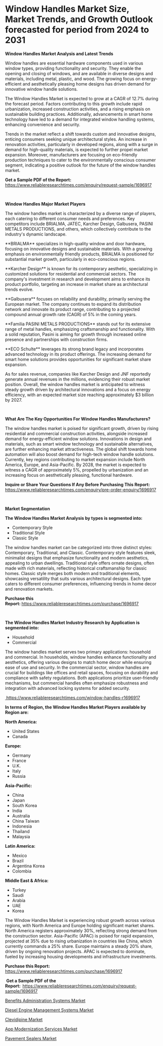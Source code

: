 <p><h1>Window Handles Market Size, Market Trends, and Growth Outlook forecasted for period from 2024 to 2031</h1></p><p><strong>Window Handles Market Analysis and Latest Trends</strong></p>
<p><p>Window handles are essential hardware components used in various window types, providing functionality and security. They enable the opening and closing of windows, and are available in diverse designs and materials, including metal, plastic, and wood. The growing focus on energy-efficient and aesthetically pleasing home designs has driven demand for innovative window handle solutions. </p><p>The Window Handles Market is expected to grow at a CAGR of 12.7% during the forecast period. Factors contributing to this growth include rapid urbanization, increased construction activities, and a rising emphasis on sustainable building practices. Additionally, advancements in smart home technology have led to a demand for integrated window handling systems, enhancing convenience and security. </p><p>Trends in the market reflect a shift towards custom and innovative designs, enticing consumers seeking unique architectural styles. An increase in renovation activities, particularly in developed regions, along with a surge in demand for high-quality materials, is expected to further propel market expansion. Moreover, manufacturers are focusing on eco-friendly production techniques to cater to the environmentally conscious consumer segment, indicating a positive outlook for the future of the window handles market.</p></p>
<p><strong>Get a Sample PDF of the Report:&nbsp;</strong> <a href="https://www.reliableresearchtimes.com/enquiry/request-sample/1696917?utm_campaign=1598&utm_medium=2&utm_source=Github&utm_content=ia&utm_term=20102024&utm_id=window-handles">https://www.reliableresearchtimes.com/enquiry/request-sample/1696917</a></p>
<p>&nbsp;</p>
<p><strong>Window Handles Major Market Players</strong></p>
<p><p>The window handles market is characterized by a diverse range of players, each catering to different consumer needs and preferences. Key competitors include BRIALMA, JATEC, Karcher Design, Galbusera, PASINI METALS PRODUCTIONS, and others, which collectively contribute to the industry's dynamic landscape.</p><p>**BRIALMA** specializes in high-quality window and door hardware, focusing on innovative designs and sustainable materials. With a growing emphasis on environmentally friendly products, BRIALMA is positioned for substantial market growth, particularly in eco-conscious regions.</p><p>**Karcher Design** is known for its contemporary aesthetic, specializing in customized solutions for residential and commercial sectors. The company's investment in research and development aims to enhance its product portfolio, targeting an increase in market share as architectural trends evolve.</p><p>**Galbusera** focuses on reliability and durability, primarily serving the European market. The company continues to expand its distribution network and innovate its product range, contributing to a projected compound annual growth rate (CAGR) of 5% in the coming years.</p><p>**Familia PASINI METALS PRODUCTIONS** stands out for its extensive range of metal handles, emphasizing craftsmanship and functionality. With a solid reputation, Pasini is aiming for growth through increased online presence and partnerships with construction firms.</p><p>**ECO Schulte** leverages its strong brand legacy and incorporates advanced technology in its product offerings. The increasing demand for smart home solutions provides opportunities for significant market share expansion.</p><p>As for sales revenue, companies like Karcher Design and JNF reportedly generate annual revenues in the millions, evidencing their robust market position. Overall, the window handles market is anticipated to witness steady growth driven by architectural innovations and a focus on energy efficiency, with an expected market size reaching approximately $3 billion by 2027.</p></p>
<p>&nbsp;</p>
<p><strong>What Are The Key Opportunities For Window Handles Manufacturers?</strong></p>
<p><p>The window handles market is poised for significant growth, driven by rising residential and commercial construction activities, alongside increased demand for energy-efficient window solutions. Innovations in design and materials, such as smart window technology and sustainable alternatives, are further enhancing market attractiveness. The global shift towards home automation will also boost demand for high-tech window handle solutions. Currently, key regions contributing to market expansion include North America, Europe, and Asia-Pacific. By 2028, the market is expected to witness a CAGR of approximately 5%, propelled by urbanization and an increasing focus on aesthetically pleasing, functional hardware.</p></p>
<p><strong>Inquire or Share Your Questions If Any Before Purchasing This Report:</strong> <a href="https://www.reliableresearchtimes.com/enquiry/pre-order-enquiry/1696917?utm_campaign=1598&utm_medium=2&utm_source=Github&utm_content=ia&utm_term=20102024&utm_id=window-handles">https://www.reliableresearchtimes.com/enquiry/pre-order-enquiry/1696917</a></p>
<p>&nbsp;</p>
<p><strong>Market Segmentation</strong></p>
<p><strong>The Window Handles Market Analysis by types is segmented into:</strong></p>
<p><ul><li>Contemporary Style</li><li>Traditional Style</li><li>Classic Style</li></ul></p>
<p><p>The window handles market can be categorized into three distinct styles: Contemporary, Traditional, and Classic. Contemporary style features sleek, minimalist designs that emphasize functionality and modern aesthetics, appealing to urban dwellings. Traditional style offers ornate designs, often made with rich materials, reflecting historical craftsmanship for classic homes. Classic style merges both modern and traditional elements, showcasing versatility that suits various architectural designs. Each type caters to different consumer preferences, influencing trends in home decor and renovation markets.</p></p>
<p><strong>Purchase this Report:&nbsp;</strong><a href="https://www.reliableresearchtimes.com/purchase/1696917?utm_campaign=1598&utm_medium=2&utm_source=Github&utm_content=ia&utm_term=20102024&utm_id=window-handles">https://www.reliableresearchtimes.com/purchase/1696917</a></p>
<p>&nbsp;</p>
<p><strong>The Window Handles Market Industry Research by Application is segmented into:</strong></p>
<p><ul><li>Household</li><li>Commercial</li></ul></p>
<p><p>The window handles market serves two primary applications: household and commercial. In households, window handles enhance functionality and aesthetics, offering various designs to match home decor while ensuring ease of use and security. In the commercial sector, window handles are crucial for buildings like offices and retail spaces, focusing on durability and compliance with safety regulations. Both applications prioritize user-friendly mechanisms, but commercial handles often emphasize robustness and integration with advanced locking systems for added security.</p></p>
<p><a href="https://www.reliableresearchtimes.com/window-handles-r1696917?utm_campaign=1598&utm_medium=2&utm_source=Github&utm_content=ia&utm_term=20102024&utm_id=window-handles">&nbsp;https://www.reliableresearchtimes.com/window-handles-r1696917</a></p>
<p><strong>In terms of Region, the Window Handles Market Players available by Region are:</strong></p>
<p>
    <p> <strong> North America: </strong>
        <ul>
            <li>United States</li>
            <li>Canada</li>
        </ul>
        </p> 
    <p> <strong> Europe: </strong>
        <ul>
            <li>Germany</li>
            <li>France</li>
            <li>U.K.</li>
            <li>Italy</li>
            <li>Russia</li>
        </ul>
        </p> 
    <p> <strong> Asia-Pacific: </strong>
        <ul>
            <li>China</li>
            <li>Japan</li>
            <li>South Korea</li>
            <li>India</li>
            <li>Australia</li>
            <li>China Taiwan</li>
            <li>Indonesia</li>
            <li>Thailand</li>
            <li>Malaysia</li>
        </ul>
        </p> 
    <p> <strong> Latin America: </strong>
        <ul>
            <li>Mexico</li>
            <li>Brazil</li>
            <li>Argentina Korea</li>
            <li>Colombia</li>
        </ul>
        </p> 
    <p> <strong> Middle East & Africa: </strong>
        <ul>
            <li>Turkey</li>
            <li>Saudi</li>
            <li>Arabia</li>
            <li>UAE</li>
            <li>Korea</li>
        </ul>
    </p>
    </p>
<p><p>The Window Handles Market is experiencing robust growth across various regions, with North America and Europe holding significant market shares. North America registers approximately 30%, reflecting strong demand from the construction sector. Asia-Pacific (APAC) is poised for rapid expansion, projected at 35% due to rising urbanization in countries like China, which currently commands a 25% share. Europe maintains a steady 20% share, driven by ongoing renovation projects. APAC is expected to dominate, fueled by increasing housing developments and infrastructure investments.</p></p>
<p><strong>Purchase this Report: </strong><a href="https://www.reliableresearchtimes.com/purchase/1696917?utm_campaign=1598&utm_medium=2&utm_source=Github&utm_content=ia&utm_term=20102024&utm_id=window-handles">https://www.reliableresearchtimes.com/purchase/1696917</a></p>
<p>&nbsp;<strong>Get a Sample PDF of the Report:&nbsp;&nbsp;</strong><a href="https://www.reliableresearchtimes.com/enquiry/request-sample/1696917?utm_campaign=1598&utm_medium=2&utm_source=Github&utm_content=ia&utm_term=20102024&utm_id=window-handles">https://www.reliableresearchtimes.com/enquiry/request-sample/1696917</a></p>
<p><strong></strong></p>
<p><p><a href="https://www.linkedin.com/pulse/top-trends-transforming-benefits-administration-systems-jv2ie?utm_campaign=1598&utm_medium=2&utm_source=Github&utm_content=ia&utm_term=20102024&utm_id=window-handles">Benefits Administration Systems Market</a></p><p><a href="https://www.linkedin.com/pulse/global-diesel-engine-management-systems-market-size-trends-qwpfe?utm_campaign=1598&utm_medium=2&utm_source=Github&utm_content=ia&utm_term=20102024&utm_id=window-handles">Diesel Engine Management Systems Market</a></p><p><a href="https://www.linkedin.com/pulse/clevidipine-market-strategic-insights-product-evolution-segmentation-o8w8c?utm_campaign=1598&utm_medium=2&utm_source=Github&utm_content=ia&utm_term=20102024&utm_id=window-handles">Clevidipine Market</a></p><p><a href="https://www.linkedin.com/pulse/app-modernization-services-market-opportunities-emerging-4rkoe?utm_campaign=1598&utm_medium=2&utm_source=Github&utm_content=ia&utm_term=20102024&utm_id=window-handles">App Modernization Services Market</a></p><p><a href="https://github.com/MariaWashington76/Market-Research-Report-List-1/blob/main/pavement-sealers-market.md?utm_campaign=1598&utm_medium=2&utm_source=Github&utm_content=ia&utm_term=20102024&utm_id=window-handles">Pavement Sealers Market</a></p></p>